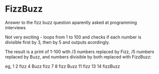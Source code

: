# FizzBuzz
Answer to the fizz buzz question aparently asked at programming interviews

Not very exciting - loops from 1 to 100 and checks if each number is divisible first by 3, then by 5 and outputs acordingly.

The result is a print of 1-100 with /3 numbers replaced by Fizz, /5 numbers replaced by Buzz, and numbers divisible by both replaced with FizzBuzz:

eg, 
1
2
fizz
4
Buzz
fizz
7
8
fizz
Buzz
11
fizz
13
14
fizzBuzz
